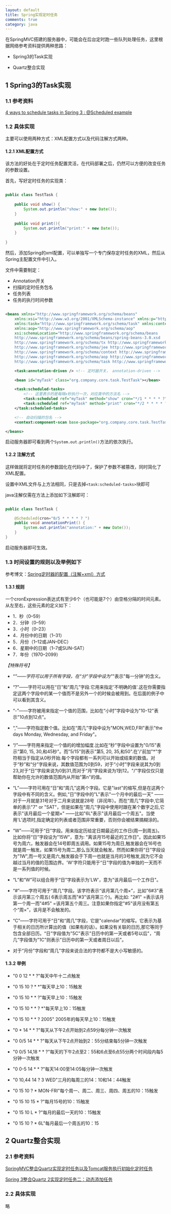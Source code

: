 ```yaml
---
layout: default
title: Spring实现定时任务
comments: true
category: java
---
```



在SpringMVC搭建的服务器中，可能会在后台定时跑一些队列处理任务，这里根据网络参考资料提供两种思路：

* Spring3的Task实现

* Quartz整合实现

## 1 Spring3的Task实现

### 1.1 参考资料

[4 ways to schedule tasks in Spring 3 : @Scheduled example](http://howtodoinjava.com/2013/04/23/4-ways-to-schedule-tasks-in-spring-3-scheduled-example/)

### 1.2 具体实现

主要可以使用两种方式：XML配置方式以及代码注解方式两种。

#### 1.2.1 XML配置方式

该方法的好处在于定时任务配置灵活，在代码部署之后，仍然可以方便的改变任务的参数设置。

首先，写好定时任务的实现类：

```java

public class TestTask {
	
	public void show() {
		System.out.println("show:" + new Date());
	}
	
	public void print(){
		System.out.println("print:" + new Date());
	}
	
}

```

然后，添加Spring的xml配置，可以单独写一个专门保存定时任务的XML，然后从Spring主配置文件中引入。

文件中需要制定：
* Annotation开关
* 扫描的定时任务包名
* 任务列表
* 任务的执行时间参数

```xml

<beans xmlns="http://www.springframework.org/schema/beans"
	xmlns:xsi="http://www.w3.org/2001/XMLSchema-instance" xmlns:p="http://www.springframework.org/schema/p"
	xmlns:task="http://www.springframework.org/schema/task" xmlns:context="http://www.springframework.org/schema/context"
	xmlns:aop="http://www.springframework.org/schema/aop"
	xsi:schemaLocation="http://www.springframework.org/schema/beans   
    http://www.springframework.org/schema/beans/spring-beans-3.0.xsd  
    http://www.springframework.org/schema/tx http://www.springframework.org/schema/tx/spring-tx-3.0.xsd    
    http://www.springframework.org/schema/jee http://www.springframework.org/schema/jee/spring-jee-3.0.xsd    
    http://www.springframework.org/schema/context http://www.springframework.org/schema/context/spring-context-3.0.xsd    
    http://www.springframework.org/schema/aop http://www.springframework.org/schema/aop/spring-aop-3.0.xsd    
    http://www.springframework.org/schema/task http://www.springframework.org/schema/task/spring-task-3.0.xsd">

	<task:annotation-driven /> <!-- 定时器开关， annotation-driven -->

	<bean id="myTask" class="org.company.core.task.TestTask"></bean>

	<task:scheduled-tasks>
		<!-- 这里表示的是每隔x秒执行一次，对应类中的方法名 -->
		<task:scheduled ref="myTask" method="show" cron="*/1 * * * * ?" />
		<task:scheduled ref="myTask" method="print" cron="*/2 * * * * ?" />
	</task:scheduled-tasks>

	<!-- 自动扫描的包名 -->
	<context:component-scan base-package="org.company.core.task.TestTask" />

</beans> 

```

启动服务器即可看到两个`System.out.println()`方法的依次执行。

#### 1.2.2 注解方式

这样做就将定时任务的参数固化在代码中了，保护了参数不被篡改，同时简化了XML配置。

设置中XML文件与上方法相同，只是去掉`<task:scheduled-tasks>`块即可

java注解仅需在方法上添加如下注解即可：

```java

public class TestTask {

	@Scheduled(cron="0/5 * * * * ? ")
	public void annotationPrint() {
		System.out.println("annotation:" + new Date());
	}
}

```

启动服务器即可生效。

### 1.3 时间设置的规则以及举例如下

参考博文：[Spring定时器的配置（注解+xml）方式](http://blog.sina.com.cn/s/blog_7c28bad40101bhbw.html)

#### 1.3.1 规则

一个cronExpression表达式有至少6个（也可能是7个）由空格分隔的时间元素。从左至右，这些元素的定义如下：

* 1．秒（0–59）
* 2．分钟（0–59）
* 3．小时（0–23）
* 4．月份中的日期（1–31）
* 5．月份（1–12或JAN–DEC）
* 6．星期中的日期（1–7或SUN–SAT）
* 7．年份（1970–2099）

*【特殊符号】*

* “*”——字符可以用于所有字段，在“分”字段中设为"*"表示"每一分钟"的含义。

* “?”——字符可以用在“日”和“周几”字段.它用来指定'不明确的值'.这在你需要指定这两个字段中的某一个值而不是另外一个的时候会被用到。在后面的例子中可以看到其含义。

* “-”——字符被用来指定一个值的范围，比如在“小时”字段中设为"10-12"表示"10点到12点"。

* “,”——字符指定数个值。比如在“周几”字段中设为"MON,WED,FRI"表示"the days Monday, Wednesday, and Friday"。

* “/”——字符用来指定一个值的的增加幅度.比如在“秒”字段中设置为"0/15"表示"第0, 15, 30,和45秒"。而"5/15"则表示"第5, 20, 35,和50".在'/'前加"*"字符相当于指定从0秒开始.每个字段都有一系列可以开始或结束的数值。对于“秒”和“分”字段来说，其数值范围为0到59，对于“小时”字段来说其为0到23,对于“日”字段来说为0到31,而对于“月”字段来说为1到12。"/"字段仅仅只是帮助你在允许的数值范围内从开始"第n"的值。

* “L”——字符可用在“日”和“周几”这两个字段。它是"last"的缩写,但是在这两个字段中有不同的含义。例如,“日”字段中的"L"表示"一个月中的最后一天" ——对于一月就是31号对于二月来说就是28号（非闰年）。而在“周几”字段中,它简单的表示"7" or "SAT"，但是如果在“周几”字段中使用时跟在某个数字之后,它表示"该月最后一个星期×" ——比如"6L"表示"该月最后一个周五"。当使用'L'选项时,指定确定的列表或者范围非常重要，否则你会被结果搞糊涂的。

* “W”——可用于“日”字段。用来指定历给定日期最近的工作日(周一到周五)。比如你将“日”字段设为"15W"，意为: "离该月15号最近的工作日"。因此如果15号为周六，触发器会在14号即周五调用。如果15号为周日,触发器会在16号也就是周一触发。如果15号为周二,那么当天就会触发。然而如果你将“日”字段设为"1W",而一号又是周六,触发器会于下周一也就是当月的3号触发,因为它不会越过当月的值的范围边界。'W'字符只能用于“日”字段的值为单独的一天而不是一系列值的时候。

* “L”和“W”可以组合用于“日”字段表示为'LW'，意为"该月最后一个工作日"。

* “#”——字符可用于“周几”字段。该字符表示“该月第几个周×”，比如"6#3"表示该月第三个周五( 6表示周五而"#3"该月第三个)。再比如: "2#1" =表示该月第一个周一而"4#5" =该月第五个周三。注意如果你指定"#5"该月没有第五个“周×”，该月是不会触发的。

* “C”——字符可用于“日”和“周几”字段，它是"calendar"的缩写。它表示为基于相关的日历所计算出的值（如果有的话）。如果没有关联的日历,那它等同于包含全部日历。“日”字段值为"5C"表示"日历中的第一天或者5号以后"，“周几”字段值为"1C"则表示"日历中的第一天或者周日以后"。

* 对于“月份”字段和“周几”字段来说合法的字符都不是大小写敏感的。

#### 1.3.2 举例

* "0 0 12 * * ?"每天中午十二点触发

* "0 15 10 ? * *"每天早上10：15触发

* "0 15 10 * * ?"每天早上10：15触发

* "0 15 10 * * ? *"每天早上10：15触发

* "0 15 10 * * ? 2005" 2005年的每天早上10：15触发

* "0 * 14 * * ?"每天从下午2点开始到2点59分每分钟一次触发

* "0 0/5 14 * * ?"每天从下午2点开始到2：55分结束每5分钟一次触发

* "0 0/5 14,18 * * ?"每天的下午2点至2：55和6点至6点55分两个时间段内每5分钟一次触发

* "0 0-5 14 * * ?"每天14:00至14:05每分钟一次触发

* "0 10,44 14 ? 3 WED"三月的每周三的14：10和14：44触发

* "0 15 10 ? * MON-FRI"每个周一、周二、周三、周四、周五的10：15触发

* "0 15 10 15 * ?"每月15号的10：15触发

* "0 15 10 L * ?"每月的最后一天的10：15触发

* "0 15 10 ? * 6L"每月最后一个周五的10：15



## 2 Quartz整合实现

### 2.1 参考资料

[SpringMVC整合Quartz实现定时任务以及Tomcat服务执行初始化定时任务](http://blog.csdn.net/fengshizty/article/details/41864549)

[Spring 3整合Quartz 2实现定时任务二：动态添加任务](http://www.meiriyouke.net/?p=131)

### 2.2 具体实现

略
